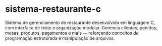 # sistema-restaurante-c
Sistema de gerenciamento de restaurante desenvolvido em linguagem C, com interface de texto e organização modular. Gerencia clientes, pedidos, mesas, produtos, pagamentos e mais — reforçando conceitos de programação estruturada e manipulação de arquivos.
